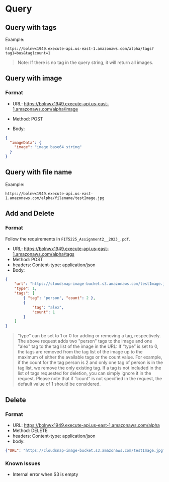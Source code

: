 # Query

## Query with tags

Example:

```
https://bolnwx1949.execute-api.us-east-1.amazonaws.com/alpha/tags?tag1=bus&tag1count=1
```

> Note: If there is no tag in the query string, it will return all images.

## Query with image

### Format

* URL: https://bolnwx1949.execute-api.us-east-1.amazonaws.com/alpha/image

* Method: POST

* Body: 

``` json
{
  "imageData": {
    "image": "image base64 string"
  }
}

```

## Query with file name

Example:
```
https://bolnwx1949.execute-api.us-east-1.amazonaws.com/alpha/filename/testImage.jpg
```

## Add and Delete

### Format

Follow the requirements in `FIT5225_Assignment2__2023_.pdf`.

* URL: https://bolnwx1949.execute-api.us-east-1.amazonaws.com/alpha/tags
* Method: POST
* headers: Content-type: application/json
* Body: 

``` json
{
    "url": "https://cloudsnap-image-bucket.s3.amazonaws.com/testImage.jpg?AWSAccessKeyId=ASIAVVBVKMHCEIJYBDQJ&Signature=DHZN6UQ7WdCb%2BnTuPoTC29YtYaM%3D&x-amz-security-token=IQoJb3JpZ2luX2VjELn%2F%2F%2F%2F%2F%2F%2F%2F%2F%2FwEaCXVzLWVhc3QtMSJGMEQCIGlLcXQufwV%2FghvVxl7GyqJEjIsF2waHUCDUs8px7i8YAiA%2Bs2ir%2FIl2DkpuSHClonZlU0R587aiIRyvsvdeh%2BI00yrzAgjx%2F%2F%2F%2F%2F%2F%2F%2F%2F%2F8BEAAaDDM4ODgwNjM2OTczMiIMCSCzKxtDKYdgwSPeKscCDtKl9j9g8dm%2F%2BFZY1%2FT6QmQP7OLNLSMDz2OclXAAnsqYkH7FBMNt4xkaSsce7has3IQmsr9vEcCO2EOenhyzPHtbnDRH9nsV0hA6sKCDg53bvqg1woQQv2w09dg9brRUlxw%2FQaHRS12GgK%2BtW3xfVeP5UzOzLBgUjxnLwdppeLonC3wkI4AxHav%2FPZRs%2FxkfJaaeJRXmp1ZAtuBwCAAefvJoYuamnlTUhS7Fh95pPntSOQOfxuUXLjv%2FZ2nzDWyixpZrpTyLxYvFQbv%2B4N%2BzlU%2BZ1kT0vQMrq77VzC7eYDdnVjuqel3iFWYloMgmztNRQP1%2BrWf5h32coPa71GK1p9nQrBn0Rwr2Yx96y1di0Nux753CIihRuj5e8cu6BfzR2BYF9VLKAe%2F5S5%2FCLgOjXKtaW0ynqdG%2FDoyK444OaAQRpdgbqySaMLbN7aMGOp8Be62i%2BbpDT%2FMpZ1XghqhKiIugi0AZCJCWxQIYYqCZj9SCX2cUZxIhGLGGBsXM3Gy9tJxKO1YOByse3JE3sJHttHgdJch2rfPuksCIgdH8AVv6GfliEuF1nMS0nvWtVB0eQG%2BoWgYq5U23adldxfy8Iv9n8k%2FIyFEHDEodglSVHtKYGd1MKv35s3xWS81KNxab4kqz%2FISm3a1f%2BWMJTRl3&Expires=1717345111",
    "type": 1,
    "tags": [
        { "tag": "person", "count": 2 },
        {
            "tag": "alex",
            "count": 1
        }
    ]
}
```
> “type” can be set to 1 or 0 for adding or removing a tag, respectively. The above request adds two "person" tags to the image and one "alex" tag to the tag list of the image in the URL: If “type” is set to 0, the tags are removed from the tag list of the image up to the maximum of either the available tags or the count value. For example, if the count for the tag person is 2 and only one tag of person is in the tag list, we remove the only existing tag. If a tag is not included in the list of tags requested for deletion, you can simply ignore it in the request. Please note that if “count” is not specified in the request, the default value of 1 should be considered.

## Delete

### Format

* URL: https://bolnwx1949.execute-api.us-east-1.amazonaws.com/alpha
* Method: DELETE
* headers: Content-type: application/json
* body:
``` json
{"URL": "https://cloudsnap-image-bucket.s3.amazonaws.com/testImage.jpg?AWSAccessKeyId=ASIAVVBVKMHCPDS5ZYHS&Signature=alTgcfNIu8w00zD5pIzXVPfc%2Bvg%3D&x-amz-security-token=IQoJb3JpZ2luX2VjEOD%2F%2F%2F%2F%2F%2F%2F%2F%2F%2FwEaCXVzLWVhc3QtMSJIMEYCIQD7GkEmkko30qgb9zW4p6M4%2Bqv5WYi2eitSU7dKzWuZ%2FQIhALMGjiYVyCKr7eqJBcj3oWeAI3pIhAQ%2BlruPizhMZ3aDKuoCCCkQABoMMzg4ODA2MzY5NzMyIgxp1bx5GZLR1iq9gB4qxwIATl%2F%2ByjgdiocNT0ZZM%2BuTiwvThWZlLyqrGJvkfyXSSG7b2HMqggV7Rx0FrOKa3D50JaK76MH4XnWkXJljTmvGHgHa8nP6E58UKDlWs9NnobMTUiOdhuzMmAh7cK8gOrLsz5oabN4nkfNCoovyKxjpdze2fyHDA291djEpRnl%2FOpRxqVaqQsEiCh2OiMMeudq76BWY9vMYgZN4EnUr%2BUzS5h1pcp68ZV7ROWNrABAMlfZUlBJtgGfy17rixi%2B73xCsX8%2BYvjYOqxghrOXcuu15pvDLKmcxkYMrB0LrYbS8rxvLEBEZh1X%2BA2FUvFza%2BFAqMypiviiDYqf4OPV5HyNQiHkYvvcg489Xz1vHb4bCBQYZn5sUNVw8V7UF87xc1lMlOEceR2pWjIrPd%2BNM0Un0jr8CCpfrQfP3KRxL2mnbHhixIrQP6M0wt6n2owY6nQGmkitXrX4F%2FdYyVHnR04Rm1Lx6Xp5WfyqHQM83VLpoRbHz9pgbfOcG6CJaOAwwtrAfzNNu%2Fmoj%2F4JMIc2P43mWP1L0EDLuOibYIGl52BRz5QyoUiXorVuhx6OKZzdYq57GKum86NdWEgvnRGWOoI7KuSHnXKwWMt8Qi%2F97tmUIzuQC1ZnYNBnRKGYJFxFkzVN%2F3L0s6S%2FWsc3DYoa4&Expires=1717487673"}
```

### Known Issues

* Internal error when S3 is empty